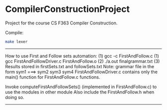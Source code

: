 # CompilerConstructionProject
Project for the course CS F363 Compiler Construction.

Compile: 
```bash
make lexer
```

--------

How to use First and Follow sets automation:
(1) gcc -c FirstAndFollow.c
(1) gcc FirstAndFolllowDriver.c FirstAndFollow.o
(2) ./a.out finalgrammar.txt
(3) Results stored in firstSets.txt and followSets.txt
Note: grammar file in the form sym1 ===> sym2 sym3 sym4
FirstAndFollowDriver.c contains only the main() function for FirstAndFollow.c functions.

Invoke computeFirstAndFollowSets() (implemented in FirstAndFollow.c) to use the modules in other module
Also include the FirstAndFollow.h when doing so.

--------
